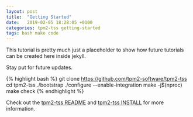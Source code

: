 ```yaml
---
layout: post
title:  "Getting Started"
date:   2019-02-05 18:28:05 +0100
categories: tpm2-tss getting-started
tags: bash make code
---
```


This tutorial is pretty much just a placeholder to show how future tutorials can be created here inside jekyll.

Stay put for future updates.

{% highlight bash %}
git clone https://github.com/tpm2-software/tpm2-tss
cd tpm2-tss
./bootstrap
./configure --enable-integration
make -j$(nproc)
make check
{% endhighlight %}

Check out the [tpm2-tss README] and [tpm2-tss INSTALL] for more information.

[tpm2-tss README]: https://github.com/tpm2-software/tpm2-tss/blob/master/README.md
[tpm2-tss INSTALL]: https://github.com/tpm2-software/tpm2-tss/blob/master/INSTALL.md

